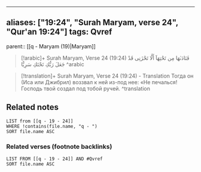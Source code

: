 
---
aliases: ["19:24", "Surah Maryam, verse 24", "Qur'an 19:24"]
tags: Qvref
---

parent:: [[q - Maryam (19)|Maryam]]

> [!arabic]+ Surah Maryam, Verse 24 (19:24)
> <span class="quran-arabic">فَنَادَىٰهَا مِن تَحْتِهَآ أَلَّا تَحْزَنِى قَدْ جَعَلَ رَبُّكِ تَحْتَكِ سَرِيًّا</span>
^arabic

> [!translation]+ Surah Maryam, Verse 24 (19:24) - Translation
> Тогда он (Иса или Джибрил) воззвал к ней из-под нее: «Не печалься! Господь твой создал под тобой ручей.
^translation



## Related notes
```dataview
LIST from [[q - 19 - 24]]
WHERE !contains(file.name, "q - ")
SORT file.name ASC
```

### Related verses (footnote backlinks)
```dataview
LIST FROM [[q - 19 - 24]] AND #Qvref
SORT file.name ASC
```

